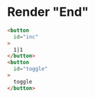 # Render "End"
```html
<button
  id="inc"
>
  1|1
</button>
<button
  id="toggle"
>
  toggle
</button>
```